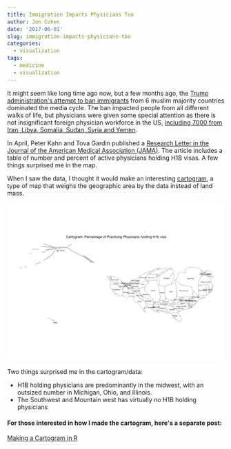 ```yaml
---
title: Immigration Impacts Physicians Too
author: Jon Cohen
date: '2017-06-01'
slug: immigration-impacts-physicians-too
categories:
  - visualization
tags:
  - medicine
  - visualization
---
```

It might seem like long time ago now, but a few months ago, the [Trump administration's attempt to ban immigrants](https://www.vox.com/2017/2/7/14514792/trump-muslim-ban-lawsuit-judge) from 6 muslim majority countries dominated the media cycle. The ban impacted people from all different walks of life, but physicians were given some special attention as there is not insignificant foreign physician workforce in the US, [including 7000 from Iran, Libya, Somalia, Sudan, Syria and Yemen](https://fivethirtyeight.com/features/trumps-new-travel-ban-could-affect-doctors-especially-in-the-rust-belt-and-appalachia/).

In April, Peter Kahn and Tova Gardin published a [Research Letter in the Journal of the American Medical Association (JAMA)](http://jamanetwork.com/journals/jama/fullarticle/2620160). The article includes a table of number and percent of active physicians holding H1B visas. A few things surprised me in the map.

When I saw the data, I thought it would make an interesting [cartogram](https://www.wikiwand.com/en/Cartogram), a type of map that weighs the geographic area by the data instead of land mass.

![H1b Visa Cartogram](images/h1b_cartogram_large.png)

Two things surprised me in the cartogram/data:
* H1B holding physicians are predominantly in the midwest, with an outsized number in Michigan, Ohio, and Illinois.
* The Southwest and Mountain west has virtually no H1B holding physicians

#### For those interested in how I made the cartogram, here's a separate post: 
[Making a Cartogram in R](../making-a-cartogram-in-r/)